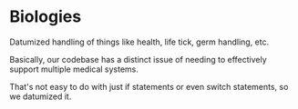 # Biologies

Datumized handling of things like health, life tick, germ handling, etc.

Basically, our codebase has a distinct issue of needing to effectively support multiple medical systems.

That's not easy to do with just if statements or even switch statements, so we datumized it.
